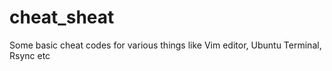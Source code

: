 # cheat_sheat
Some basic cheat codes for various things like Vim editor, Ubuntu Terminal, Rsync etc
